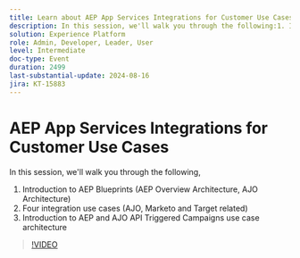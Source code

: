```yaml
---
title: Learn about AEP App Services Integrations for Customer Use Cases
description: In this session, we'll walk you through the following:1. Introduction to AEP Blueprints (AEP Overview Architecture, AJO Architecture)2. Four integration use cases (AJO, Marketo and Target related)3. Introduction to AEP and AJO API Triggered Campaigns use case architecture
solution: Experience Platform
role: Admin, Developer, Leader, User
level: Intermediate
doc-type: Event
duration: 2499
last-substantial-update: 2024-08-16
jira: KT-15883
---
```


# AEP App Services Integrations for Customer Use Cases

In this session, we'll walk you through the following, 

1. Introduction to AEP Blueprints (AEP Overview Architecture, AJO Architecture)
1. Four integration use cases (AJO, Marketo and Target related)
1. Introduction to AEP and AJO API Triggered Campaigns use case architecture

>[!VIDEO](https://video.tv.adobe.com/v/3432053/?learn=on)
